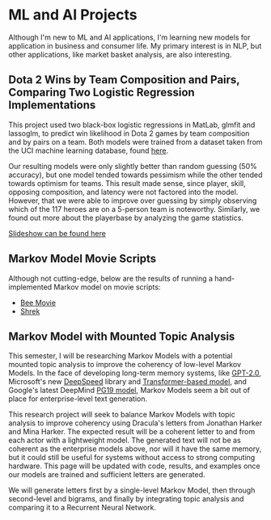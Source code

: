 # ML and AI Projects

Although I'm new to ML and AI applications, I'm learning new models for application in business and consumer life. My primary interest is in NLP, but other applications, like market basket analysis, are also interesting.

## Dota 2 Wins by Team Composition and Pairs, Comparing Two Logistic Regression Implementations

This project used two black-box logistic regressions in MatLab, glmfit and lassoglm, to predict win likelihood in Dota 2 games by team composition and by pairs on a team. Both models were trained from a dataset taken from the UCI machine learning database, found [here](https://archive.ics.uci.edu/ml/datasets/Dota2+Games+Results). 

Our resulting models were only slightly better than random guessing (50% accuracy), but one model tended towards pessimism while the other tended towards optimism for teams. This result made sense, since player, skill, opposing composition, and latency were not factored into the model. However, that we were able to improve over guessing by simply observing which of the 117 heroes are on a 5-person team is noteworthy. Similarly, we found out more about the playerbase by analyzing the game statistics.

[Slideshow can be found here](https://docs.google.com/presentation/d/1CNnkYb4wQc5Dp6Y48MPp7x1WoInAb9u2sAGKoHoKkxw/edit?usp=sharing)

## Markov Model Movie Scripts

Although not cutting-edge, below are the results of running a hand-implemented Markov model on movie scripts:
* [Bee Movie](markov/beeMovie.md)
* [Shrek](markov/shrek.md)

## Markov Model with Mounted Topic Analysis

This semester, I will be researching Markov Models with a potential mounted topic analysis to improve the coherency of low-level Markov Models. In the face of developing long-term memory systems, like [GPT-2.0](https://github.com/openai/gpt-2), Microsoft's new [DeepSpeed](https://github.com/microsoft/DeepSpeed) library and [Transformer-based model](https://venturebeat.com/2020/02/10/microsoft-trains-worlds-largest-transformer-language-model/), and Google's latest DeepMind [PG19 model](https://github.com/deepmind/pg19), Markov Models seem a bit out of place for enterprise-level text generation. 

This research project will seek to balance Markov Models with topic analysis to improve coherency using Dracula's letters from Jonathan Harker and Mina Harker. The expected result will be a coherent letter to and from each actor with a lightweight model. The generated text will not be as coherent as the enterprise models above, nor will it have the same memory, but it could still be useful for systems without access to strong computing hardware. This page will be updated with code, results, and examples once our models are trained and sufficient letters are generated.

We will generate letters first by a single-level Markov Model, then through second-level and bigrams, and finally by integrating topic analysis and comparing it to a Recurrent Neural Network. 
